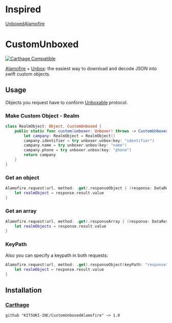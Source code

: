 # Inspired
[UnboxedAlamofire](https://github.com/serejahh/UnboxedAlamofire)

# CustomUnboxed

[![Carthage Compatible](https://img.shields.io/badge/Carthage-compatible-4BC51D.svg?style=flat)](https://github.com/Carthage/Carthage)

[Alamofire](https://github.com/Alamofire/Alamofire) + [Unbox](https://github.com/JohnSundell/Unbox): the easiest way to download and decode JSON into swift custom objects.

## Usage

Objects you request have to conform [Unboxable](https://github.com/JohnSundell/Unbox#basic-example) protocol.

### Make Custom Object - Realm
``` swift
class RealmObject: Object, CustomUnboxed {
    public static func custom(unboxer: Unboxer) throws -> CustomUnboxed {
        let campany: RealmObject = RealmObject()
        campany.identifier = try unboxer.unbox(key: "identifier")
        campany.name = try unboxer.unbox(key: "name")
        campany.phone = try unboxer.unbox(key: "phone")
        return campany
    }
}
```

### Get an object

``` swift
Alamofire.request(url, method: .get).responseObject { (response: DataResponse<RealmObject>) in
	let realmObject = response.result.value
}
```

### Get an array

``` swift
Alamofire.request(url, method: .get).responseArray { (response: DataResponse<[RealmObject]>) in
	let realmObjects = response.result.value
}
```

### KeyPath

Also you can specify a keypath in both requests:

``` swift
Alamofire.request(url, method: .get).responseObject(keyPath: "response") { (response: DataResponse<RealmObject>) in
	let realmObject = response.result.value
}
```

## Installation

### [Carthage](https://github.com/Carthage/Carthage)

```
github "KITSUKI-INC/CustomUnboxedAlamofire" ~> 1.0
```
